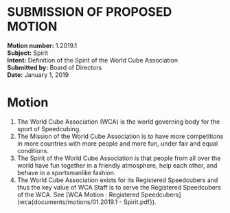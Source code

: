 # SUBMISSION OF PROPOSED MOTION

**Motion number:** 1.2019.1  
**Subject:** Spirit  
**Intent:** Definition of the Spirit of the World Cube Association  
**Submitted by:** Board of Directors  
**Date:** January 1, 2019  

# Motion

1. The World Cube Association (WCA) is the world governing body for the sport of Speedcubing.
2. The Mission of the World Cube Association is to have more competitions in more countries with more people and more fun, under fair and equal conditions.
3. The Spirit of the World Cube Association is that people from all over the world have fun together in a friendly atmosphere, help each other, and behave in a sportsmanlike fashion.
4. The World Cube Association exists for its Registered Speedcubers and thus the key value of WCA Staff is to serve the Registered Speedcubers of the WCA. See [WCA Motion : Registered Speedcubers](wca{documents/motions/01.2019.1 - Spirit.pdf}).
